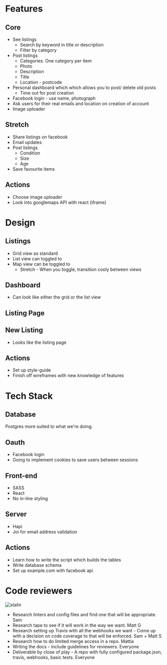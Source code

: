# Features

## Core
* See listings
  * Search by keyword in title or description
  * Filter by category
* Post listings
  * Categories. One category per item
  * Photo
  * Description
  * Title
  * Location - postcode
* Personal dashboard which which allows you to post/ delete old posts
  * Time out for post creation
* Facebook login - use name, photograph
* Ask users for their real emails and location on creation of account
* Image uploader

## Stretch
* Share listings on facebook
* Email updates
* Post listings
  * Condition
  * Size
  * Age
* Save favourite items

## Actions
* Choose image uploader
* Look into googlemaps API with react (iframe)

# Design
## Listings
* Grid view as standard
* List view can toggled to
* Map view can be toggled to
  * Stretch - When you toggle, transition cooly between views

## Dashboard
* Can look like either the grid or the list view

## Listing Page

## New Listing
* Looks like the listing page

## Actions
* Set up style-guide
* Finish off wireframes with new knowledge of features

# Tech Stack
## Database
Postgres more suited to what we're doing.

## Oauth
* Facebook login
* Going to implement cookies to save users between sessions

## Front-end
* SASS
* React
* No in-line styling

## Server
* Hapi
* Joi for email address validation

## Actions
* Learn how to write the script which builds the tables
* Write database schema
* Set up example.com with facebook api

# Code reviewers
![stalin](http://www.historytoday.com/sites/default/files/stalin.jpg)

* Research linters and config files and find one that will be appropriate. Sam
* Research tape to see if it will work in the way we want. Matt G
* Research setting up Travis with all the webhooks we want - Come up with a decision on code coverage to that will be enforced. Sam + Matt S
* Research how to do limited merge access in a repo. Mattia
* Writing the docs - include guidelines for reviewers. Everyone
* Deliverable by close of play - A repo with fully configured package.json, travis, webhooks, basic tests. Everyone
